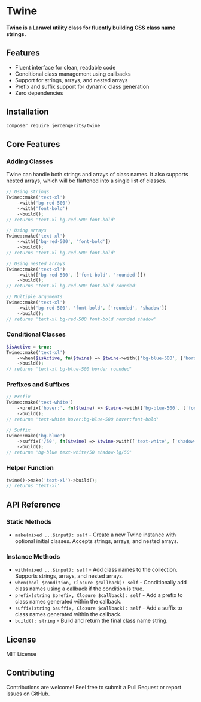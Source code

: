 # Twine

**Twine is a Laravel utility class for fluently building CSS class name strings.**

## Features

- Fluent interface for clean, readable code
- Conditional class management using callbacks
- Support for strings, arrays, and nested arrays
- Prefix and suffix support for dynamic class generation
- Zero dependencies

## Installation

```bash
composer require jeroengerits/twine
```

## Core Features

### Adding Classes

Twine can handle both strings and arrays of class names. It also supports nested arrays, which will be flattened into a single list of classes.

```php
// Using strings
Twine::make('text-xl')
    ->with('bg-red-500')
    ->with('font-bold')
    ->build();
// returns 'text-xl bg-red-500 font-bold'

// Using arrays
Twine::make('text-xl')
    ->with(['bg-red-500', 'font-bold'])
    ->build();
// returns 'text-xl bg-red-500 font-bold'

// Using nested arrays
Twine::make('text-xl')
    ->with(['bg-red-500', ['font-bold', 'rounded']])
    ->build();
// returns 'text-xl bg-red-500 font-bold rounded'

// Multiple arguments
Twine::make('text-xl')
    ->with('bg-red-500', 'font-bold', ['rounded', 'shadow'])
    ->build();
// returns 'text-xl bg-red-500 font-bold rounded shadow'
```

### Conditional Classes

```php
$isActive = true;
Twine::make('text-xl')
    ->when($isActive, fn($twine) => $twine->with(['bg-blue-500', ['border', 'rounded']]))
    ->build();
// returns 'text-xl bg-blue-500 border rounded'
```

### Prefixes and Suffixes

```php
// Prefix
Twine::make('text-white')
    ->prefix('hover:', fn($twine) => $twine->with(['bg-blue-500', ['font-bold']]))
    ->build();
// returns 'text-white hover:bg-blue-500 hover:font-bold'

// Suffix
Twine::make('bg-blue')
    ->suffix('/50', fn($twine) => $twine->with(['text-white', ['shadow-lg']]))
    ->build();
// returns 'bg-blue text-white/50 shadow-lg/50'
```

### Helper Function

```php
twine()->make('text-xl')->build();
// returns 'text-xl'
```

## API Reference

### Static Methods

- `make(mixed ...$input): self` - Create a new Twine instance with optional initial classes. Accepts strings, arrays, and nested arrays.

### Instance Methods

- `with(mixed ...$input): self` - Add class names to the collection. Supports strings, arrays, and nested arrays.
- `when(bool $condition, Closure $callback): self` - Conditionally add class names using a callback if the condition is true.
- `prefix(string $prefix, Closure $callback): self` - Add a prefix to class names generated within the callback.
- `suffix(string $suffix, Closure $callback): self` - Add a suffix to class names generated within the callback.
- `build(): string` - Build and return the final class name string.

## License

MIT License

## Contributing

Contributions are welcome! Feel free to submit a Pull Request or report issues on GitHub.
